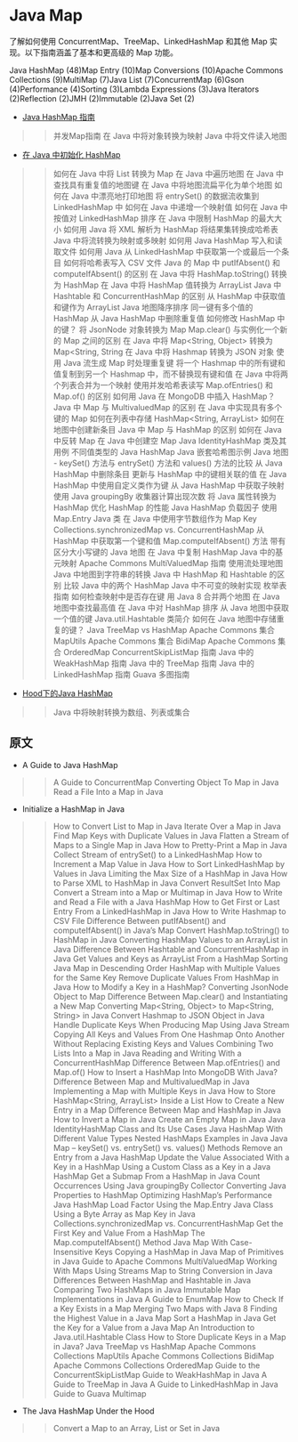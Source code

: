 # Java Map

了解如何使用 ConcurrentMap、TreeMap、LinkedHashMap 和其他 Map 实现。以下指南涵盖了基本和更高级的 Map 功能。

Java HashMap (48)Map Entry (10)Map Conversions (10)Apache Commons Collections (9)MultiMap (7)Java List (7)ConcurrentMap (6)Gson (4)Performance (4)Sorting (3)Lambda Expressions (3)Java Iterators (2)Reflection (2)JMH (2)Immutable (2)Java Set (2)

- [Java HashMap 指南](../core-java-collections-maps-2/java-hashmap_zh.md)

>> 并发Map指南
>> 在 Java 中将对象转换为映射
>> Java 中将文件读入地图

- [在 Java 中初始化 HashMap](../core-java-collections-maps-2/java-initialize-hashmap_zh.md)

>> 如何在 Java 中将 List 转换为 Map
>> 在 Java 中遍历地图
>> 在 Java 中查找具有重复值的地图键
>> 在 Java 中将地图流扁平化为单个地图
>> 如何在 Java 中漂亮地打印地图
>> 将 entrySet() 的数据流收集到 LinkedHashMap 中
>> 如何在 Java 中递增一个映射值
>> 如何在 Java 中按值对 LinkedHashMap 排序
>> 在 Java 中限制 HashMap 的最大大小
>> 如何用 Java 将 XML 解析为 HashMap
>> 将结果集转换成哈希表
>> Java 中将流转换为映射或多映射
>> 如何用 Java HashMap 写入和读取文件
>> 如何用 Java 从 LinkedHashMap 中获取第一个或最后一个条目
>> 如何将哈希表写入 CSV 文件
>> Java 的 Map 中 putIfAbsent() 和 computeIfAbsent() 的区别
>> 在 Java 中将 HashMap.toString() 转换为 HashMap
>> 在 Java 中将 HashMap 值转换为 ArrayList
>> Java 中 Hashtable 和 ConcurrentHashMap 的区别
>> 从 HashMap 中获取值和键作为 ArrayList
>> Java 地图降序排序
>> 同一键有多个值的 HashMap
>> 从 Java HashMap 中删除重复值
>> 如何修改 HashMap 中的键？
>> 将 JsonNode 对象转换为 Map
>> Map.clear() 与实例化一个新的 Map 之间的区别
>> 在 Java 中将 Map<String, Object> 转换为 Map<String, String
>> 在 Java 中将 Hashmap 转换为 JSON 对象
>> 使用 Java 流生成 Map 时处理重复键
>> 将一个 Hashmap 中的所有键和值复制到另一个 Hashmap 中，而不替换现有键和值
>> 在 Java 中将两个列表合并为一个映射
>> 使用并发哈希表读写
>> Map.ofEntries() 和 Map.of() 的区别
>> 如何用 Java 在 MongoDB 中插入 HashMap？
>> Java 中 Map 与 MultivaluedMap 的区别
>> 在 Java 中实现具有多个键的 Map
>> 如何在列表中存储 HashMap<String, ArrayList>
>> 如何在地图中创建新条目
>> Java 中 Map 与 HashMap 的区别
>> 如何在 Java 中反转 Map
>> 在 Java 中创建空 Map
>> Java IdentityHashMap 类及其用例
>> 不同值类型的 Java HashMap
>> Java 嵌套哈希图示例
>> Java 地图 - keySet() 方法与 entrySet() 方法和 values() 方法的比较
>> 从 Java HashMap 中删除条目
>> 更新与 HashMap 中的键相关联的值
>> 在 Java HashMap 中使用自定义类作为键
>> 从 Java HashMap 中获取子映射
>> 使用 Java groupingBy 收集器计算出现次数
>> 将 Java 属性转换为 HashMap
>> 优化 HashMap 的性能
>> Java HashMap 负载因子
>> 使用 Map.Entry Java 类
>> 在 Java 中使用字节数组作为 Map Key
>> Collections.synchronizedMap vs. ConcurrentHashMap
>> 从 HashMap 中获取第一个键和值
>> Map.computeIfAbsent() 方法
>> 带有区分大小写键的 Java 地图
>> 在 Java 中复制 HashMap
>> Java 中的基元映射
>> Apache Commons MultiValuedMap 指南
>> 使用流处理地图
>> Java 中地图到字符串的转换
>> Java 中 HashMap 和 Hashtable 的区别
>> 比较 Java 中的两个 HashMap
>> Java 中不可变的映射实现
>> 枚举表指南
>> 如何检查映射中是否存在键
>> 用 Java 8 合并两个地图
>> 在 Java 地图中查找最高值
>> 在 Java 中对 HashMap 排序
>> 从 Java 地图中获取一个值的键
>> Java.util.Hashtable 类简介
>> 如何在 Java 地图中存储重复的键？
>> Java TreeMap vs HashMap
>> Apache Commons 集合 MapUtils
>> Apache Commons 集合 BidiMap
>> Apache Commons 集合 OrderedMap
>> ConcurrentSkipListMap 指南
>> Java 中的 WeakHashMap 指南
>> Java 中的 TreeMap 指南
>> Java 中的 LinkedHashMap 指南
>> Guava 多图指南

- [Hood下的Java HashMap](java-hashmap-advanced_zh.md)

>> Java 中将映射转换为数组、列表或集合

## 原文

- A Guide to Java HashMap

>> A Guide to ConcurrentMap
>> Converting Object To Map in Java
>> Read a File Into a Map in Java

- Initialize a HashMap in Java

>> How to Convert List to Map in Java
>> Iterate Over a Map in Java
>> Find Map Keys with Duplicate Values in Java
>> Flatten a Stream of Maps to a Single Map in Java
>> How to Pretty-Print a Map in Java
>> Collect Stream of entrySet() to a LinkedHashMap
>> How to Increment a Map Value in Java
>> How to Sort LinkedHashMap by Values in Java
>> Limiting the Max Size of a HashMap in Java
>> How to Parse XML to HashMap in Java
>> Convert ResultSet Into Map
>> Convert a Stream into a Map or Multimap in Java
>> How to Write and Read a File with a Java HashMap
>> How to Get First or Last Entry From a LinkedHashMap in Java
>> How to Write Hashmap to CSV File
>> Difference Between putIfAbsent() and computeIfAbsent() in Java’s Map
>> Convert HashMap.toString() to HashMap in Java
>> Converting HashMap Values to an ArrayList in Java
>> Difference Between Hashtable and ConcurrentHashMap in Java
>> Get Values and Keys as ArrayList From a HashMap
>> Sorting Java Map in Descending Order
>> HashMap with Multiple Values for the Same Key
>> Remove Duplicate Values From HashMap in Java
>> How to Modify a Key in a HashMap?
>> Converting JsonNode Object to Map
>> Difference Between Map.clear() and Instantiating a New Map
>> Converting Map<String, Object> to Map<String, String> in Java
>> Convert Hashmap to JSON Object in Java
>> Handle Duplicate Keys When Producing Map Using Java Stream
>> Copying All Keys and Values From One Hashmap Onto Another Without Replacing Existing Keys and Values
>> Combining Two Lists Into a Map in Java
>> Reading and Writing With a ConcurrentHashMap
>> Difference Between Map.ofEntries() and Map.of()
>> How to Insert a HashMap Into MongoDB With Java?
>> Difference Between Map and MultivaluedMap in Java
>> Implementing a Map with Multiple Keys in Java
>> How to Store HashMap<String, ArrayList> Inside a List
>> How to Create a New Entry in a Map
>> Difference Between Map and HashMap in Java
>> How to Invert a Map in Java
>> Create an Empty Map in Java
>> Java IdentityHashMap Class and Its Use Cases
>> Java HashMap With Different Value Types
>> Nested HashMaps Examples in Java
>> Java Map – keySet() vs. entrySet() vs. values() Methods
>> Remove an Entry from a Java HashMap
>> Update the Value Associated With a Key in a HashMap
>> Using a Custom Class as a Key in a Java HashMap
>> Get a Submap From a HashMap in Java
>> Count Occurrences Using Java groupingBy Collector
>> Converting Java Properties to HashMap
>> Optimizing HashMap’s Performance
>> Java HashMap Load Factor
>> Using the Map.Entry Java Class
>> Using a Byte Array as Map Key in Java
>> Collections.synchronizedMap vs. ConcurrentHashMap
>> Get the First Key and Value From a HashMap
>> The Map.computeIfAbsent() Method
>> Java Map With Case-Insensitive Keys
>> Copying a HashMap in Java
>> Map of Primitives in Java
>> Guide to Apache Commons MultiValuedMap
>> Working With Maps Using Streams
>> Map to String Conversion in Java
>> Differences Between HashMap and Hashtable in Java
>> Comparing Two HashMaps in Java
>> Immutable Map Implementations in Java
>> A Guide to EnumMap
>> How to Check If a Key Exists in a Map
>> Merging Two Maps with Java 8
>> Finding the Highest Value in a Java Map
>> Sort a HashMap in Java
>> Get the Key for a Value from a Java Map
>> An Introduction to Java.util.Hashtable Class
>> How to Store Duplicate Keys in a Map in Java?
>> Java TreeMap vs HashMap
>> Apache Commons Collections MapUtils
>> Apache Commons Collections BidiMap
>> Apache Commons Collections OrderedMap
>> Guide to the ConcurrentSkipListMap
>> Guide to WeakHashMap in Java
>> A Guide to TreeMap in Java
>> A Guide to LinkedHashMap in Java
>> Guide to Guava Multimap

- The Java HashMap Under the Hood

>> Convert a Map to an Array, List or Set in Java
